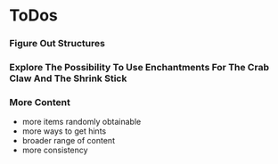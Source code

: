 # ToDos

### Figure Out Structures

### Explore The Possibility To Use Enchantments For The Crab Claw And The Shrink Stick

### More Content
- more items randomly obtainable
- more ways to get hints
- broader range of content
- more consistency
